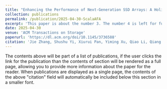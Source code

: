 ```yaml
---
title: "Enhancing the Performance of Next-Generation SSD Arrays: A Holistic Approach"
collection: publications
permalink: /publication/2025-04-30-ScalaAFA
excerpt: 'This paper is about the number 3. The number 4 is left for future work.'
date: 2025-04-30
venue: 'ACM Transactions on Storage'
paperurl: 'https://dl.acm.org/doi/10.1145/3736588'
citation: 'Jie Zhang, Shushu Yi, Xiurui Pan, Yiming Xu, Qiao Li, Qiang Li, Chenxi Wang, Bo Mao, and Myoungsoo Jung. 2025. Enhancing the Performance of Next-Generation SSD Arrays: A Holistic Approach. ACM Trans. Storage Just Accepted (May 2025). https://doi.org/10.1145/3736588'
---
```

The contents above will be part of a list of publications, if the user clicks the link for the publication than the contents of section will be rendered as a full page, allowing you to provide more information about the paper for the reader. When publications are displayed as a single page, the contents of the above "citation" field will automatically be included below this section in a smaller font.
